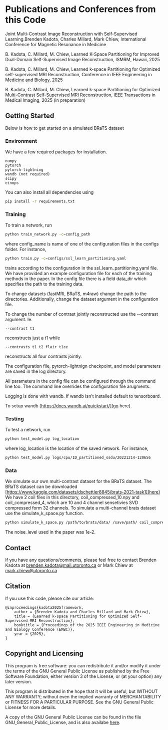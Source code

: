 # Publications and Conferences from this Code
Joint Multi-Contrast Image Reconstruction with Self-Supervised Learning.Brenden Kadota, Charles Millard, Mark Chiew, International Conference for Magnetic Resonance in Medicine

B. Kadota, C. Millard, M. Chiew, Learned K-Space Partitioning for Improved Dual-Domain Self-Supervised Image Reconstruction, ISMRM, Hawaii, 2025

B. Kadota, C. Millard, M. Chiew, Learned k-space Partitioning for Optimized self-supervised MRI Reconstruction, Conference in IEEE Engineering in Medicine and Biology, 2025

B. Kadota, C. Millard, M. Chiew, Learned k-space Partitioning for Optimized Multi-Contrast Self-Supervised MRI Reconstruction, IEEE Transactions in Medical Imaging, 2025 (in preparation)

## Getting Started
Below is how to get started on a simulated BRaTS dataset

### Environment
We have a few required packages for installation.
```
numpy
pytorch
pytorch-lightning
wandb (not required)
scipy
einops
```
You can also install all dependencies using
```bash
pip install -r requirements.txt
```

### Training
To train a network, run

```bash
python train_network.py -c=config_path
```

where config_name is name of one of the configuration files in the configs folder. For instance,  
```bash
python train.py -c=configs/ssl_learn_partitioning.yaml
```
trains according to the configuration in the ssl_learn_partitioning.yaml file. 
We have provided an example configuration file for each of the training methods in the paper. In the config file there is a field
data_dir which specifies the path to the training data. 

To change datasets (fastMRI, BRaTS, m4raw) change the path to the directories. Additionally, 
change the dataset argument in the configuration file.

To change the number of contrast jointly reconstructed use the --contrast argument. Ie. 
```
--contrast t1
```
reconstructs just a t1 while 
```
--contrasts t1 t2 flair t1ce
```
reconstructs all four contrasts jointly.
 
The configuration file, pytorch-lightnign checkpoint, and model parameters are saved in the log directory.

All parameters in the config file can be configured through the command line too. The command line overrides the configuration file arugments.

Logging is done with wandb. If wandb isn't installed default to tensorboard. 

To setup wandb [https://docs.wandb.ai/quickstart/](go here).

### Testing

To test a network, run 

```bash
python test_model.py log_location
```
where log_location is the location of the saved network. For instance,

```bash
python test_model.py logs/cpu/1D_partitioned_ssdu/20221214-120656
```


### Data
We simulate our own multi-contrast dataset for the BRaTS dataset. The BRaTS dataset can be downloaded [https://www.kaggle.com/datasets/dschettler8845/brats-2021-task1](here)
We have 2 coil files in this directory, coil_compressed_10.npy and coil_compressed_4, which are
10 and 4 channel sensetivies SVD compressed form 32 channels. To simulate a multi-channel brats dataset use the simulate_k_space.py function. 
```bash
python simulate_k_space.py /path/to/brats/data/ /save/path/ coil_compressed_10 noise_level
```
The noise_level used in the paper was 1e-2.


## Contact

If you have any questions/comments, please feel free to contact Brenden
Kadota at [brenden.kadota@mail.utoronto.ca](brenden.kadota@mail.utoronto.ca) or Mark Chiew at
[mark.chiew@utoronto.ca](mark.chiew@utoronto.ca)

## Citation
If you use this code, please cite our article:
```
@inproceedings{kadota2025framework,
    author = {Brenden Kadota and Charles Millard and Mark Chiew},
    title = {Learned k-space Partitioning for Optimized Self-Supervised MRI Reconstruction},
    booktitle = {Proceedings of the 2025 IEEE Engineering in Medicine and Biology Conference (EMBC)},
    year = {2025},
}
```

## Copyright and Licensing

This program is free software: you can redistribute it and/or modify
it under the terms of the GNU General Public License as published by
the Free Software Foundation, either version 3 of the License, or
(at your option) any later version.

This program is distributed in the hope that it will be useful,
but WITHOUT ANY WARRANTY; without even the implied warranty of
MERCHANTABILITY or FITNESS FOR A PARTICULAR PURPOSE.  See the
GNU General Public License for more details.

A copy of the GNU General Public License can be found in the file GNU_General_Public_License,
and is also availabe [here](https://www.gnu.org/licenses/).

